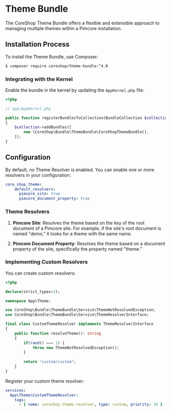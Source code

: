 # Theme Bundle

The CoreShop Theme Bundle offers a flexible and extensible approach to managing multiple themes within a Pimcore
installation.

## Installation Process

To install the Theme Bundle, use Composer:

```bash
$ composer require coreshop/theme-bundle:^4.0
```

### Integrating with the Kernel

Enable the bundle in the kernel by updating the `AppKernel.php` file:

```php
<?php

// app/AppKernel.php

public function registerBundlesToCollection(BundleCollection $collection)
{
    $collection->addBundles([
        new \CoreShop\Bundle\ThemeBundle\CoreShopThemeBundle(),
    ]);
}
```

## Configuration

By default, no Theme Resolver is enabled. You can enable one or more resolvers in your configuration:

```yaml
core_shop_theme:
    default_resolvers:
      pimcore_site: true
      pimcore_document_property: true
```

### Theme Resolvers

1. **Pimcore Site**: Resolves the theme based on the key of the root document of a Pimcore site. For example, if the
   site's root document is named "demo," it looks for a theme with the same name.

2. **Pimcore Document Property**: Resolves the theme based on a document property of the site, specifically the property
   named "theme."

### Implementing Custom Resolvers

You can create custom resolvers:

```php
<?php

declare(strict_types=1);

namespace App\Theme;

use CoreShop\Bundle\ThemeBundle\Service\ThemeNotResolvedException;
use CoreShop\Bundle\ThemeBundle\Service\ThemeResolverInterface;

final class CustomThemeResolver implements ThemeResolverInterface
{
    public function resolveTheme(): string
    {
        if(rand() === 1) {
            throw new ThemeNotResolvedException();
        }
    
        return "custom/custom";
    }
}
```

Register your custom theme resolver:

```yaml
services:
  App\Theme\CustomThemeResolver:
    tags:
      - { name: coreshop.theme.resolver, type: custom, priority: 20 }
```
